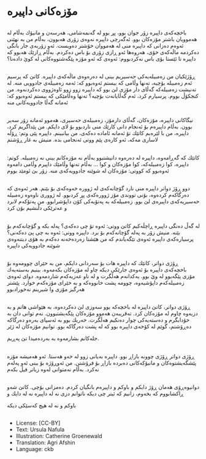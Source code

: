 # مۆزەكانی داپیرە

##
باخچەكەی داپیرە زۆر جوان بوو، پڕ بوو لە گەنمەشامی، هەرسەن و مانیۆك بەڵام لە هەموویان باشتر مۆزەكان بوو. ئەگەرچی داپیرە نەوەی زۆری هەبوون، بەڵام من بە نهێنی ئەوەم دەزانی كە داپیرە منی لە هەمووان خۆشتر دەویست. ئەو زۆربەی جار بانگی دەكردمە ماڵەكەی خۆی، هەروەها ئەو ڕازی زۆری بۆ باس دەكردم. بەڵام ڕازێك هەبوو كە داپیرە تا ئێستا بۆی باس نەكردبووم: ئەوەی كە ئەو مۆزە پێگەشتووەكانی لە كوێ دادەنا؟

##
ڕۆژێكیان من زەمبیلەیەكی حەسیریم بینی لە دەرەوەی ماڵەكەی داپیرە. كاتێ كە پرسیم ئەم زەمبیلە بۆچیە، تەنها وڵامی كە بیستم ئەوەبوو كە: ئەمە زەمبیلەی جادوویی منە. لە تەنیشت زەمبیلەكە گەڵای دار مۆزی لێ بوو كە داپیرە زوو زوو ئاوەژووی دەكردنەوە. من كنجكۆڵ بووم. پرسیارم كرد، ئەم گەڵایانەت بۆچیە؟ تەنها وەڵامێكی كە بیستم ئەوەبوو كە: ئەمانە گەڵا جادوویەكانی منە

##
نیگاكانی داپیرە، مۆزەكان، گەڵای دارمۆز، زەمبیلەی حەسیری، هەموو ئەمانە زۆر سەیر بوون. بەڵام داپیرەم بۆ ئەنجام دانی كارێك منی ناردبوو بۆ لای دایكم. من پێداگریم كرد، داپیرە، من با لێرەبم كاتێك تۆ ئەمانە ئامادە دەكەی، من بیانبینم. داپیرە پێی وتم: ڕۆڵە لاساری مەكە، ئەو كارەی پێم ووتی ئەنجامی بدە. منیش بە غار ڕۆشتم

##
كاتێك كە گەڕامەوە، داپیرە لە دەرەوە دانیشتبوو بەڵام نە مۆزەكانم بینی نە زەمبیلە. كوتم: داپیرە، كوا زەمبیلەكە، كوا مۆزەكان و كوا ... بەڵام تەنها وڵامێك داپیرم وڵامی دامەوە ئەوەبوو كە كووتی: مۆزەكان لە شوێنە جادوویەكەی منە. زۆر بێ ئومێد بووم

##
دوو ڕۆژ دواتر داپیرە منی نارد گۆچانەكەی لە ژوورە خەوەكەی بۆ بێنم. هەر ئەوەی كە دەرگاكەم كردەوە، بۆنی تووندی مۆز ژوورەكەی پڕ كردبوو. لە ژووری ناوەوە زەمبیلە حەسیریەكەی داپیرەی لێ بوو. زەمبیلەكە بە پەتۆیەكی كۆن داپۆشرابوو. من پەتۆكەم لابرد و عەترێكی دڵنشیم بۆن كرد

##
لە گەڵ دەنگی داپیرە ڕاچڵەكیم كاتێ ووتی: ئەوە تۆ چی دەكەی؟ پەلە بكە و گۆچانەكەم بۆ بێنە. منیش زۆر بە پەلە گۆچانەكەم بۆ برد. داپیرە ووتی: ئەوە بە چی پێ دەكەنی؟ پرسیارەكەی داپیرە ئەوەی تێگەیاندم كە من هێشتا زەردەخەنە دەكەم بە هۆی دیتنەوەی شوێنە جادوویەكی داپیرە

##
ڕۆژی دواتر، كاتێك كە داپیرە هات بۆ سەردانی دایكم، من بە خێرای چوومەوە بۆ باخچەكەی داپیرە بۆ ئەوەی جارێكی دیكە چاو لە مۆزەكان بكەمەوە. بینیم بەستەیەك مۆزی پێگەیوو لە وێ بوو. یەكدانەم هەڵگرت و لە ناو عەزیەكەم شاردمەوە. دوای ئەوەی زەمبیلەكەم داپۆشیەوە، چوومە پشت خانووەكە و بە خێرای مۆزەكەم خوارد. پێشتر هەرگیز مۆزی وا شیرینم نەخورادبوو

##
ڕۆژی دواتر، كاتێ داپیرە لە باخچەكە بوو سەوزی لێ دەكردەوە، بە هێواشی هاتم و بە دزیەوە چاوم لە مۆزەكان كرد. تەقریبەن هەموو مۆزەكان پێگەیشتبوون. نەم توانی دان بە خۆدابگرم و دەستەیەكی چوار دەنكیم هەڵگرت. خەریك بوو بە ئەسپای بەرەو دەرگاكە دەڕۆشتم، گوێم لە كۆخەی داپیرە بوو كە لە پشت دەرگاكە بوو. توانیم مۆزەكان لە ژێر

جلەكانم بشارمەوە بە بەردەمیدا تێ پەڕیم.

##
ڕۆژی دواتر ڕۆژی چوونە بازاڕ بوو. داپیرە بەیانی زوو لە خەو هەستا. ئەو هەمیشە مۆزە پێشگەیشتوەكان و مانیۆكەكانی دەبردە بازاڕ بۆ فرۆشتن. من ئەوڕۆژە بۆ بینی ئەو پەلەم نەكرد. بەڵام نەمتوانی لەوە زیاتر فیڵ بكەم

##
دوانیوەڕۆی هەمان ڕۆژ دایكم و باوكم و داپیرەم بانگیان كردم. دەمزانی بۆچی. كاتێ شەو ڕاكشابووم كە بخەوم، زانیم كە ئیتر چی دیكە ناتوانم دزی نە لە داپیرە نە لە دایك و

باوكم و نە لە هیچ كەسێكی دیكە

##
* License: [CC-BY]
* Text: Ursula Nafula
* Illustration: Catherine Groenewald
* Translation: Agri Afshin
* Language: ckb
